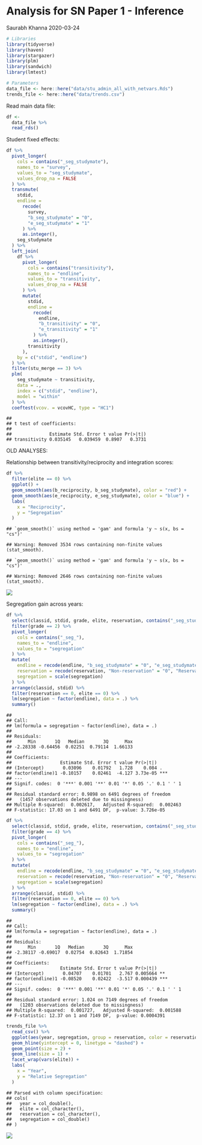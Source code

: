 Analysis for SN Paper 1 - Inference
================
Saurabh Khanna
2020-03-24

``` r
# Libraries
library(tidyverse)
library(haven)
library(stargazer)
library(plm)
library(sandwich)
library(lmtest)

# Parameters
data_file <- here::here("data/stu_admin_all_with_netvars.Rds")
trends_file <- here::here("data/trends.csv")
```

Read main data file:

``` r
df <-
  data_file %>%
  read_rds()
```

Student fixed effects:

``` r
df %>% 
  pivot_longer(
    cols = contains("_seg_studymate"),
    names_to = "survey",
    values_to = "seg_studymate",
    values_drop_na = FALSE
  ) %>%
  transmute(
    stdid, 
    endline = 
      recode(
        survey, 
        "b_seg_studymate" = "0",
        "e_seg_studymate" = "1"
      ) %>% 
      as.integer(), 
    seg_studymate
  ) %>% 
  left_join(
    df %>% 
      pivot_longer(
        cols = contains("transitivity"),
        names_to = "endline",
        values_to = "transitivity",
        values_drop_na = FALSE
      ) %>%
      mutate(
        stdid, 
        endline = 
          recode(
            endline, 
            "b_transitivity" = "0",
            "e_transitivity" = "1"
          ) %>% 
          as.integer(), 
        transitivity
      ),
    by = c("stdid", "endline")
  ) %>% 
  filter(stu_merge == 3) %>%
  plm(
    seg_studymate ~ transitivity,
    data = .,
    index = c("stdid", "endline"),
    model = "within"
  ) %>% 
  coeftest(vcov. = vcovHC, type = "HC1")
```

    ## 
    ## t test of coefficients:
    ## 
    ##              Estimate Std. Error t value Pr(>|t|)
    ## transitivity 0.035145   0.039459  0.8907   0.3731

OLD ANALYSES:

Relationship between transitivity/reciprocity and integration scores:

``` r
df %>% 
  filter(elite == 0) %>% 
  ggplot() +
  geom_smooth(aes(b_reciprocity, b_seg_studymate), color = "red") +
  geom_smooth(aes(e_reciprocity, e_seg_studymate), color = "blue") +
  labs(
    x = "Reciprocity",
    y = "Segregation"
  )
```

    ## `geom_smooth()` using method = 'gam' and formula 'y ~ s(x, bs = "cs")'

    ## Warning: Removed 3534 rows containing non-finite values (stat_smooth).

    ## `geom_smooth()` using method = 'gam' and formula 'y ~ s(x, bs = "cs")'

    ## Warning: Removed 2646 rows containing non-finite values (stat_smooth).

![](analysis_inference_files/figure-gfm/unnamed-chunk-4-1.png)<!-- -->

Segregation gain across years:

``` r
df %>% 
  select(classid, stdid, grade, elite, reservation, contains("_seg_stud")) %>% 
  filter(grade == 2) %>% 
  pivot_longer(
    cols = contains("_seg_"),
    names_to = "endline",
    values_to = "segregation"
  ) %>% 
  mutate(
    endline = recode(endline, "b_seg_studymate" = "0", "e_seg_studymate" = "1") %>% parse_integer(),
    reservation = recode(reservation, "Non-reservation" = "0", "Reservation" = "1") %>% parse_integer(),
    segregation = scale(segregation)
  ) %>%
  arrange(classid, stdid) %>% 
  filter(reservation == 0, elite == 0) %>% 
  lm(segregation ~ factor(endline), data = .) %>% 
  summary()
```

    ## 
    ## Call:
    ## lm(formula = segregation ~ factor(endline), data = .)
    ## 
    ## Residuals:
    ##      Min       1Q   Median       3Q      Max 
    ## -2.28338 -0.64456  0.02251  0.79114  1.66133 
    ## 
    ## Coefficients:
    ##                  Estimate Std. Error t value Pr(>|t|)    
    ## (Intercept)       0.03096    0.01792   1.728    0.084 .  
    ## factor(endline)1 -0.10157    0.02461  -4.127 3.73e-05 ***
    ## ---
    ## Signif. codes:  0 '***' 0.001 '**' 0.01 '*' 0.05 '.' 0.1 ' ' 1
    ## 
    ## Residual standard error: 0.9898 on 6491 degrees of freedom
    ##   (1457 observations deleted due to missingness)
    ## Multiple R-squared:  0.002617,   Adjusted R-squared:  0.002463 
    ## F-statistic: 17.03 on 1 and 6491 DF,  p-value: 3.726e-05

``` r
df %>% 
  select(classid, stdid, grade, elite, reservation, contains("_seg_stud")) %>% 
  filter(grade == 4) %>% 
  pivot_longer(
    cols = contains("_seg_"),
    names_to = "endline",
    values_to = "segregation"
  ) %>% 
  mutate(
    endline = recode(endline, "b_seg_studymate" = "0", "e_seg_studymate" = "1") %>% parse_integer(),
    reservation = recode(reservation, "Non-reservation" = "0", "Reservation" = "1") %>% parse_integer(),
    segregation = scale(segregation)
  ) %>%
  arrange(classid, stdid) %>% 
  filter(reservation == 0, elite == 0) %>% 
  lm(segregation ~ factor(endline), data = .) %>% 
  summary()
```

    ## 
    ## Call:
    ## lm(formula = segregation ~ factor(endline), data = .)
    ## 
    ## Residuals:
    ##      Min       1Q   Median       3Q      Max 
    ## -2.38117 -0.69017  0.02754  0.82643  1.71854 
    ## 
    ## Coefficients:
    ##                  Estimate Std. Error t value Pr(>|t|)    
    ## (Intercept)       0.04707    0.01701   2.767 0.005664 ** 
    ## factor(endline)1 -0.08520    0.02422  -3.517 0.000439 ***
    ## ---
    ## Signif. codes:  0 '***' 0.001 '**' 0.01 '*' 0.05 '.' 0.1 ' ' 1
    ## 
    ## Residual standard error: 1.024 on 7149 degrees of freedom
    ##   (1203 observations deleted due to missingness)
    ## Multiple R-squared:  0.001727,   Adjusted R-squared:  0.001588 
    ## F-statistic: 12.37 on 1 and 7149 DF,  p-value: 0.0004391

``` r
trends_file %>% 
  read_csv() %>% 
  ggplot(aes(year, segregation, group = reservation, color = reservation)) +
  geom_hline(yintercept = 0, linetype = "dashed") +
  geom_point(size = 2) +
  geom_line(size = 1) +
  facet_wrap(vars(elite)) +
  labs(
    x = "Year",
    y = "Relative Segregation"
  )
```

    ## Parsed with column specification:
    ## cols(
    ##   year = col_double(),
    ##   elite = col_character(),
    ##   reservation = col_character(),
    ##   segregation = col_double()
    ## )

![](analysis_inference_files/figure-gfm/unnamed-chunk-6-1.png)<!-- -->
